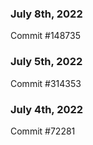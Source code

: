 ### July 8th, 2022

Commit #148735

### July 5th, 2022

Commit #314353


### July 4th, 2022

Commit #72281
